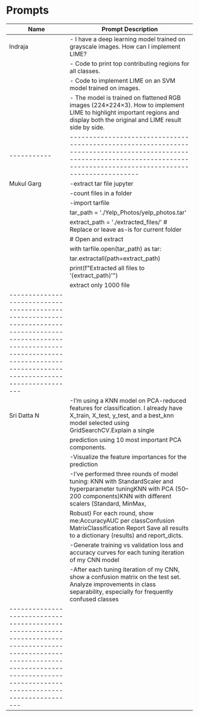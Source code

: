 # Prompts

| Name      | Prompt Description                                                                                                                                                          |
|-----------|-----------------------------------------------------------------------------------------------------------------------------------------------------------------------------|
| Indraja   | - I have a deep learning model trained on grayscale images. How can I implement LIME?                                                                                       |
|           | - Code to print top contributing regions for all classes.                                                                                                                   |
|           | - Code to implement LIME on an SVM model trained on images.                                                                                                                 |
|           | - The model is trained on flattened RGB images (224×224×3). How to implement LIME to highlight important regions and display both the original and LIME result side by side.|
|-----------|-----------------------------------------------------------------------------------------------------------------------------------------------------------------------------|
| Mukul Garg|-extract tar file jupyter                                                                                                                                                    |   
|           |-count files in a folder                                                                                                                                                     |
|           |-import tarfile                                                                                                                                                              |
|           | tar_path = './Yelp_Photos/yelp_photos.tar'                                                                                                                                  |
|           | extract_path = './extracted_files/'  # Replace or leave as-is for current folder                                                                                            |
|           | # Open and extract                                                                                                                                                          |      
|           | with tarfile.open(tar_path) as tar:                                                                                                                                         |
|           |    tar.extractall(path=extract_path)                                                                                                                                        |
|           |    print(f"Extracted all files to '{extract_path}'")
|           | extract only 1000 file
-----------------------------------------------------------------------------------------------------------------------------------------------------------------------------------------|
|Sri Datta N|-I’m using a KNN model on PCA-reduced features for classification. I already have X_train, X_test, y_test, and a best_knn model selected using GridSearchCV.Explain a single  |           |
|           | prediction using 10 most important PCA components.
|           |-Visualize the feature importances for the prediction
|           |-I’ve performed three rounds of model tuning: KNN with StandardScaler and hyperparameter tuningKNN with PCA (50–200 components)KNN with different scalers (Standard, MinMax, 
|           | Robust) For each round, show me:AccuracyAUC per classConfusion MatrixClassification Report Save all results to a dictionary (results) and report_dicts.
|           |-Generate training vs validation loss and accuracy curves for each tuning iteration of my CNN model
|           |-After each tuning iteration of my CNN, show a confusion matrix on the test set. Analyze improvements in class separability, especially for frequently confused classes
-----------------------------------------------------------------------------------------------------------------------------------------------------------------------------------------|
